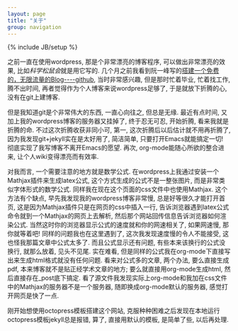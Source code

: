 ```yaml
---
layout: page
title: "关于"
group: navigation
---
```

{% include JB/setup %}

之前一直在使用wordpress, 那是个非常漂亮的博客程序, 可以做出非常漂亮的效果, 比如*科学松鼠会*就是用它写的. 几个月之前我看到阮一峰写的[搭建一个免费的，无限流量的Blog----github](http://www.ruanyifeng.com/blog/2012/08/blogging_with_jekyll.html), 当时非常感兴趣, 但是那时忙着毕业, 忙着找工作, 腾不出时间, 再者觉得作为个人博客来说wordpress足够了, 于是就放下折腾的心, 没有在git上建博客.

但是我知道git是个非常伟大的东西, 一直心向往之, 但总是无缘. 最近有点时间, 又加上我的wordpress博客的服务器又挂掉了, 终于忍无可忍, 开始折腾, 看来我就是折腾的命. 不过这次折腾收获非同小可, 第一, 这次折腾后以后估计就不用再折腾了, 因为我发现git+jekyll实在是太好用了, 简洁简单, 只要打开Emacs就能搞定一切! 彻底实现了我写博客不离开Emacs的愿望. 再次, org-mode能随心所欲的整合进来, 让个人wiki变得漂亮而有效率.

对我而言, 一个需要注意的地方就是数学公式. 在wordpress上我通过安装一个Mathjax插件来生成latex公式, 这个方式生成的公式不是一整张图片, 而是非常类似字体形式的数学公式. 同样我在现在这个页面的css文件中也使用Mathjax. 这个方法有个缺点, 早先我发现我的wordpress博客非常慢, 总是好等很久才能打开首页, 这是因为Mathjax插件只是在网页的css中插入一行, 告诉浏览器遇到latex公式命令就到一个Mathjax的网页上去解析, 然后那个网站回传信息告诉浏览器如何渲染公式. 当然这时你的浏览器显示公式的速度就和你的网速相关了, 如果网速慢, 那你就等着吧! 同样的问题我也在这里遇到了, 这次我发现速度慢的令人不能接受, 这也怪我那篇文章中公式太多了. 而且公式显示还有问题, 有些本来该换行的公式没换行, 就那么放着, 见头不见尾. 实在难看, 但是同样的公式我在org-mode下直接写出来生成html格式就没有任何问题. 看来对公式多的文章, 两个办法, 要么直接生成pdf, 本来博客就不是贴正经学术文章的地方; 要么就直接用org-mode生成html, 然后直接存在_post底下搞定. 看了源文件我发现实际上org-mode和我加在css文件中的Mathjax的服务器不是一个服务器, 随即换成org-mode默认的服务器, 感觉打开网页是快了一点.

刚开始想使用octopress模板搭建这个网站, 克服种种困难之后发现在本地运行octopress模板jekyll总是报错, 算了, 直接用默认的模板, 是简单了些, 以后再处理.
